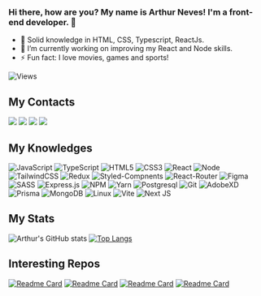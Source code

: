 ### Hi there, how are you? My name is Arthur Neves! I'm a front-end developer. 👋

- 🔭 Solid knowledge in HTML, CSS, Typescript, ReactJs.
- 🌱 I’m currently working on improving my React and Node skills.
- ⚡ Fun fact: I love movies, games and sports!

![Views](https://komarev.com/ghpvc/?username=arTW0&style=for-the-badge&color=282a36)

## My Contacts
<div> 
  <a href="https://www.linkedin.com/in/arthur-neves-a321b716b/" target="_blank"><img src="https://img.shields.io/badge/-LinkedIn-%230077B5?style=for-the-badge&logo=linkedin&logoColor=white" target="_blank"></a> 
   <a href = "mailto:arthurnevesmoreira@gmail.com"><img src="https://img.shields.io/badge/Gmail-D14836?style=for-the-badge&logo=gmail&logoColor=white" target="_blank"></a>
  <a href="https://instagram.com/arthnves" target="_blank"><img src="https://img.shields.io/badge/-Instagram-%23E4405F?style=for-the-badge&logo=instagram&logoColor=white" target="_blank"></a>
  <a href="https://open.spotify.com/user/delus_?si=cb4fd946f802420a" target="_blank"><img src="https://img.shields.io/badge/Spotify-1ED760?&style=for-the-badge&logo=spotify&logoColor=white" target="_blank"></a>
</div>

## My Knowledges
![JavaScript](https://img.shields.io/badge/javascript-%23323330.svg?style=for-the-badge&logo=javascript&logoColor=%23F7DF1E)
![TypeScript](https://img.shields.io/badge/typescript-%23007ACC.svg?style=for-the-badge&logo=typescript&logoColor=white)
![HTML5](https://img.shields.io/badge/html5-%23E34F26.svg?style=for-the-badge&logo=html5&logoColor=white)
![CSS3](https://img.shields.io/badge/css3-%231572B6.svg?style=for-the-badge&logo=css3&logoColor=white)
![React](https://img.shields.io/badge/react-%2320232a.svg?style=for-the-badge&logo=react&logoColor=%2361DAFB)
![Node](https://img.shields.io/badge/Node.js-43853D?style=for-the-badge&logo=node.js&logoColor=white)
![TailwindCSS](https://img.shields.io/badge/tailwindcss-%2338B2AC.svg?style=for-the-badge&logo=tailwind-css&logoColor=white)
![Redux](https://img.shields.io/badge/redux-%23593d88.svg?style=for-the-badge&logo=redux&logoColor=white)
![Styled-Compnents](https://img.shields.io/badge/styled--components-DB7093?style=for-the-badge&logo=styled-components&logoColor=white)
![React-Router](https://img.shields.io/badge/React_Router-CA4245?style=for-the-badge&logo=react-router&logoColor=white)
![Figma](https://img.shields.io/badge/figma-%23F24E1E.svg?style=for-the-badge&logo=figma&logoColor=white)
![SASS](https://img.shields.io/badge/SASS-hotpink.svg?style=for-the-badge&logo=SASS&logoColor=white)
![Express.js](https://img.shields.io/badge/express.js-%23404d59.svg?style=for-the-badge&logo=express&logoColor=%2361DAFB)
![NPM](https://img.shields.io/badge/NPM-%23000000.svg?style=for-the-badge&logo=npm&logoColor=white)
![Yarn](https://img.shields.io/badge/yarn-%232C8EBB.svg?style=for-the-badge&logo=yarn&logoColor=white)
![Postgresql](https://img.shields.io/badge/PostgreSQL-316192?style=for-the-badge&logo=postgresql&logoColor=white)
![Git](https://img.shields.io/badge/GIT-E44C30?style=for-the-badge&logo=git&logoColor=white)
![AdobeXD](https://img.shields.io/badge/Adobe%20XD-470137?style=for-the-badge&logo=Adobe%20XD&logoColor=#FF61F6)
![Prisma](https://img.shields.io/badge/Prisma-3982CE?style=for-the-badge&logo=Prisma&logoColor=white)
![MongoDB](https://img.shields.io/badge/MongoDB-4EA94B?style=for-the-badge&logo=mongodb&logoColor=white)
![Linux](https://img.shields.io/badge/Linux-FCC624?style=for-the-badge&logo=linux&logoColor=black)
![Vite](https://img.shields.io/badge/vite-%23646CFF.svg?style=for-the-badge&logo=vite&logoColor=white)
![Next JS](https://img.shields.io/badge/Next-black?style=for-the-badge&logo=next.js&logoColor=white)

## My Stats
![Arthur's GitHub stats](https://github-readme-stats.vercel.app/api?username=arTW0&count_private=true&show_icons=true&theme=dracula)
[![Top Langs](https://github-readme-stats.vercel.app/api/top-langs/?username=arTW0&theme=dracula&layout=compact)](https://github.com/arTW0/github-readme-stats)

## Interesting Repos
[![Readme Card](https://github-readme-stats.vercel.app/api/pin/?username=arTW0&repo=NLW-Spacetime-Web&theme=dracula)](https://github.com/arTW0/NLW-Spacetime-Web)
[![Readme Card](https://github-readme-stats.vercel.app/api/pin/?username=arTW0&repo=NLW-Spacetime-Server&theme=dracula)](https://github.com/arTW0/NLW-Spacetime-Server)
[![Readme Card](https://github-readme-stats.vercel.app/api/pin/?username=arTW0&repo=notifications-service&theme=dracula)](https://github.com/arTW0/notifications-service)
[![Readme Card](https://github-readme-stats.vercel.app/api/pin/?username=arTW0&repo=typescript-api-rocketseat&theme=dracula)](https://github.com/arTW0/typescript-api-rocketseat)

